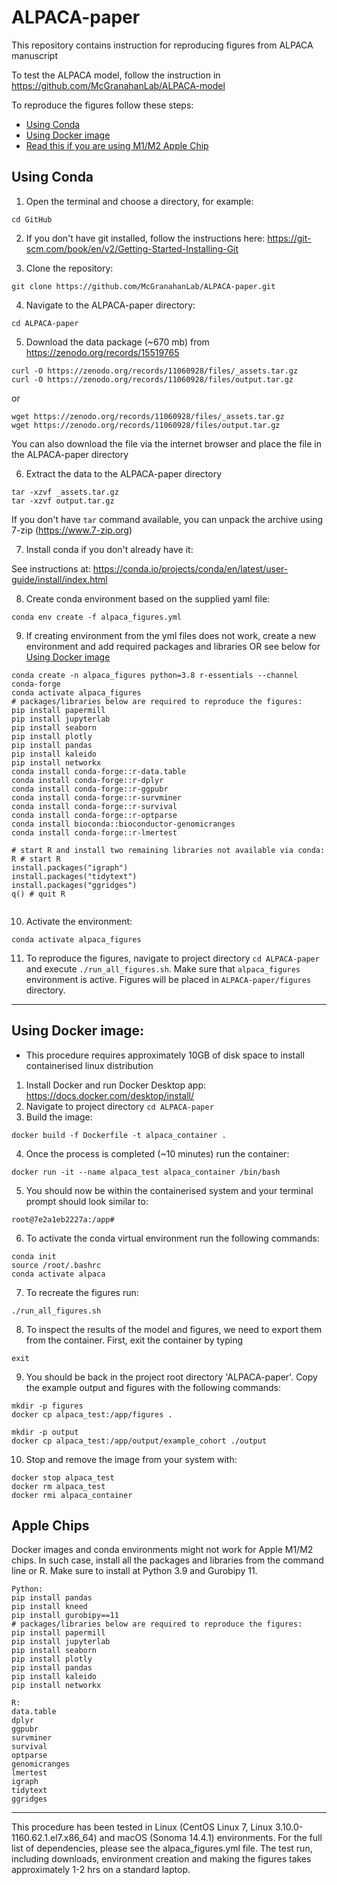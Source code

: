 # ALPACA-paper

This repository contains instruction for reproducing figures from ALPACA manuscript


To test the ALPACA model, follow the instruction in https://github.com/McGranahanLab/ALPACA-model

To reproduce the figures follow these steps:
- [Using Conda](README.md#using-conda)
- [Using Docker image](README.md#using-docker-image)
- [Read this if you are using M1/M2 Apple Chip](README.md#apple-chips)

## Using Conda
1. Open the terminal and choose a directory, for example:
```
cd GitHub
```

2. If you don't have git installed, follow the instructions here: https://git-scm.com/book/en/v2/Getting-Started-Installing-Git

3. Clone the repository:
``` 
git clone https://github.com/McGranahanLab/ALPACA-paper.git
```

4. Navigate to the ALPACA-paper directory:
```
cd ALPACA-paper
```

5. Download the data package (~670 mb) from https://zenodo.org/records/15519765
```
curl -O https://zenodo.org/records/11060928/files/_assets.tar.gz
curl -O https://zenodo.org/records/11060928/files/output.tar.gz
```
or
```
wget https://zenodo.org/records/11060928/files/_assets.tar.gz
wget https://zenodo.org/records/11060928/files/output.tar.gz
```
You can also download the file via the internet browser and place the file in the ALPACA-paper directory

6. Extract the data to the ALPACA-paper directory
```
tar -xzvf _assets.tar.gz
tar -xzvf output.tar.gz
```
If you don't have `tar` command available, you can unpack the archive using 7-zip (https://www.7-zip.org)

7. Install conda if you don't already have it:

See instructions at: https://conda.io/projects/conda/en/latest/user-guide/install/index.html

8. Create conda environment based on the supplied yaml file:

```
conda env create -f alpaca_figures.yml
```

9. If creating environment from the yml files does not work, create a new environment and add required packages and libraries OR see below for [Using Docker image](#using_docker_image)

```
conda create -n alpaca_figures python=3.8 r-essentials --channel conda-forge
conda activate alpaca_figures
# packages/libraries below are required to reproduce the figures:
pip install papermill
pip install jupyterlab
pip install seaborn
pip install plotly
pip install pandas
pip install kaleido
pip install networkx
conda install conda-forge::r-data.table
conda install conda-forge::r-dplyr
conda install conda-forge::r-ggpubr
conda install conda-forge::r-survminer
conda install conda-forge::r-survival
conda install conda-forge::r-optparse
conda install bioconda::bioconductor-genomicranges
conda install conda-forge::r-lmertest

# start R and install two remaining libraries not available via conda:
R # start R
install.packages("igraph")
install.packages("tidytext")
install.packages("ggridges")
q() # quit R


```
10. Activate the environment:
```
conda activate alpaca_figures
```

11. To reproduce the figures, navigate to project directory `cd ALPACA-paper` and execute `./run_all_figures.sh`. Make sure that `alpaca_figures` environment is active. Figures will be placed in `ALPACA-paper/figures` directory.

------
## Using Docker image:
- This procedure requires approximately 10GB of disk space to install containerised linux distribution
1. Install Docker and run Docker Desktop app: https://docs.docker.com/desktop/install/
2. Navigate to project directory `cd ALPACA-paper`
3. Build the image:


```
docker build -f Dockerfile -t alpaca_container .
```


4. Once the process is completed (~10 minutes) run the container:

```
docker run -it --name alpaca_test alpaca_container /bin/bash
```

5. You should now be within the containerised system and your terminal prompt should look similar to:

```
root@7e2a1eb2227a:/app#
```

6. To activate the conda virtual environment run the following commands:

```
conda init
source /root/.bashrc
conda activate alpaca
```

7. To recreate the figures run:

```
./run_all_figures.sh
```

8. To inspect the results of the model and figures, we need to export them from the container. First, exit the container by typing

```
exit
```

9. You should be back in the project root directory 'ALPACA-paper'. Copy the example output and figures with the following commands:

```
mkdir -p figures
docker cp alpaca_test:/app/figures .

mkdir -p output
docker cp alpaca_test:/app/output/example_cohort ./output
```

10. Stop and remove the image from your system with:
```
docker stop alpaca_test
docker rm alpaca_test
docker rmi alpaca_container
```

## Apple Chips
Docker images and conda environments might not work for Apple M1/M2 chips. In such case, install all the packages and libraries from the command line or R. Make sure to install at Python 3.9 and Gurobipy 11.
```
Python:
pip install pandas
pip install kneed
pip install gurobipy==11
# packages/libraries below are required to reproduce the figures:
pip install papermill
pip install jupyterlab
pip install seaborn
pip install plotly
pip install pandas
pip install kaleido
pip install networkx

R:
data.table
dplyr
ggpubr
survminer
survival
optparse
genomicranges
lmertest
igraph
tidytext
ggridges
```

------
This procedure has been tested in Linux (CentOS Linux 7, Linux 3.10.0-1160.62.1.el7.x86_64) and macOS (Sonoma 14.4.1) environments. For the full list of dependencies, please see the alpaca_figures.yml file. The test run, including downloads, environment creation and making the figures takes approximately 1-2 hrs on a standard laptop.
